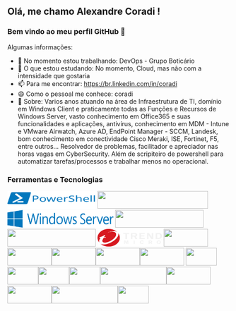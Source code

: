 ## Olá, me chamo Alexandre Coradi ! 
### Bem vindo ao meu perfil GitHub 👋


Algumas informações:

- 🔭 No momento estou trabalhando: DevOps - Grupo Boticário
- 🌱 O que estou estudando: No momento, Cloud, mas não com a intensidade que gostaria
- 📫 Para me encontrar: https://br.linkedin.com/in/coradi
- 😄 Como o pessoal me conhece: coradi
- 💬 Sobre: Varios anos atuando na área de Infraestrutura de TI, domínio em Windows Client e praticamente todas as Funções e Recursos de Windows Server, vasto conhecimento em Office365 e suas funcionalidades e aplicações, antivírus, conhecimento em MDM - Intune e VMware Airwatch, Azure AD, EndPoint Manager - SCCM, Landesk, bom conhecimento em conectividade Cisco Meraki, ISE, Fortinet, F5, entre outros... Resolvedor de problemas, facilitador e apreciador nas horas vagas em CyberSecurity. Além de scripiteiro de powershell para automatizar tarefas/processos e trabalhar menos no operacional. 

### Ferramentas e Tecnologias

<img src="https://raw.githubusercontent.com/alexandrecoradi/icons/769f430d053bcb5ac70d5c6911bd75650e9b9d9b/Powershell4.svg" width="200" height="40"/> <img src="https://cdn.worldvectorlogo.com/logos/active-directory-1.svg" width="250" height="40"/>  <img src="https://raw.githubusercontent.com/alexandrecoradi/icons/769f430d053bcb5ac70d5c6911bd75650e9b9d9b/WindowsServer2.svg" width="240" height="40"/>   <img src="https://upload.wikimedia.org/wikipedia/commons/0/05/Windows_10_Logo.svg" width="200" height="40"/> <img src="https://upload.wikimedia.org/wikipedia/commons/1/14/Office_365_%282013-2019%29.svg" width="200" height="40"/>  <img src="https://raw.githubusercontent.com/alexandrecoradi/icons/dc00d94800ff66719c6271e8dcf62df7d6c7482e/TrendMicro2.svg" width="150" height="40"/><img src="https://cdn.worldvectorlogo.com/logos/f5-networks-logo.svg" width="100" height="40"/><img src="https://cdn.worldvectorlogo.com/logos/fortinet-logo.svg" width="100" height="40"/><img src="https://cdn.worldvectorlogo.com/logos/vmware-1.svg" width="100" height="40"/><img src="https://cdn.worldvectorlogo.com/logos/palo-alto.svg" width="100" height="40"/><img src="https://cdn.worldvectorlogo.com/logos/cisco-2.svg" width="100" height="40"/> <img src="https://cdn.worldvectorlogo.com/logos/system-center-configuration-manager.svg" width="70" height="40"/>
<img src="https://cdn.worldvectorlogo.com/logos/sharepoint-1.svg" width="70" height="40"/><img src="https://cdn.worldvectorlogo.com/logos/power-bi.svg" width="70" height="40"/><img src="https://upload.wikimedia.org/wikipedia/commons/4/48/Dell_Logo.svg" width="70" height="40"/><img src="https://www.logo.wine/a/logo/Microsoft_Azure/Microsoft_Azure-Logo.wine.svg" width="150" height="40"/><img src="https://upload.wikimedia.org/wikipedia/commons/9/93/Amazon_Web_Services_Logo.svg" width="100" height="40"/><img src="https://upload.wikimedia.org/wikipedia/commons/6/6f/Zabbix_logo.svg" width="100" height="40"/><img src="https://www.vectorlogo.zone/logos/grafana/grafana-ar21.svg" width="150" height="40"/><img src="https://static.ivanti.com/sites/marketing/media/images/logos/ivanti-logo-red.svg" width="70" height="40"/>


